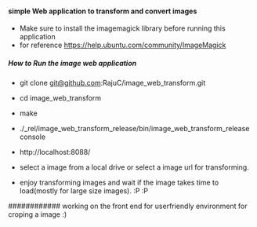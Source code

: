 

#### simple Web application to transform and convert images

- Make sure to install the imagemagick library before running this application
- for reference https://help.ubuntu.com/community/ImageMagick


##### How to Run the image web application

- git clone git@github.com:RajuC/image_web_transform.git
- cd image_web_transform
- make
- ./_rel/image_web_transform_release/bin/image_web_transform_release console
- http://localhost:8088/
- select a image from a local drive or select a image url for transforming.




- enjoy transforming images and wait if the image takes time to load(mostly for large size images).  :P :P



############ working on the front end for userfriendly environment for croping a image   :)
